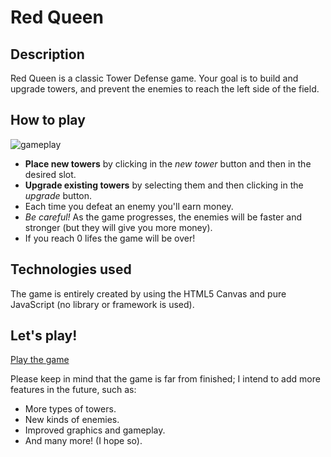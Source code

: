 # Red Queen
## Description
Red Queen is a classic Tower Defense game. Your goal is to build and upgrade towers, and prevent the enemies to reach the left side of the field.
## How to play
![gameplay](media/screencast.gif)
- **Place new towers** by clicking in the *new tower* button and then in the desired slot.
- **Upgrade existing towers** by selecting them and then clicking in the *upgrade* button.
- Each time you defeat an enemy you'll earn money.
- *Be careful!* As the game progresses, the enemies will be faster and stronger (but they will give you more money).
- If you reach 0 lifes the game will be over!

## Technologies used
The game is entirely created by using the HTML5 Canvas and pure JavaScript (no library or framework is used).

## Let's play!
[Play the game](https://rubenvillarnet.github.io/red-queen/)

Please keep in mind that the game is far from finished; I intend to add more features in the future, such as:
- More types of towers.
- New kinds of enemies.
- Improved graphics and gameplay.
- And many more! (I hope so).



